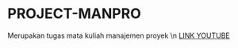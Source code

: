 # PROJECT-MANPRO
Merupakan tugas mata kuliah manajemen proyek \n
[LINK YOUTUBE](https://youtu.be/R6bzEQbNLaw)
